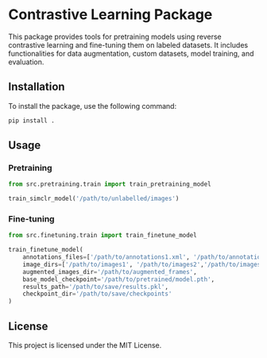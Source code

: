 
# Contrastive Learning Package

This package provides tools for pretraining models using reverse contrastive learning and fine-tuning them on labeled datasets. It includes functionalities for data augmentation, custom datasets, model training, and evaluation.

## Installation

To install the package, use the following command:

```bash
pip install .
```

## Usage

### Pretraining

```python
from src.pretraining.train import train_pretraining_model

train_simclr_model('/path/to/unlabelled/images')
```

### Fine-tuning

```python
from src.finetuning.train import train_finetune_model

train_finetune_model(
    annotations_files=['/path/to/annotations1.xml', '/path/to/annotations2.xml','/path/to/annotations3.xml'],
    image_dirs=['/path/to/images1', '/path/to/images2','/path/to/images3'],
    augmented_images_dir='/path/to/augmented_frames',
    base_model_checkpoint='/path/to/pretrained/model.pth',
    results_path='/path/to/save/results.pkl',
    checkpoint_dir='/path/to/save/checkpoints'
)
```

## License

This project is licensed under the MIT License.
